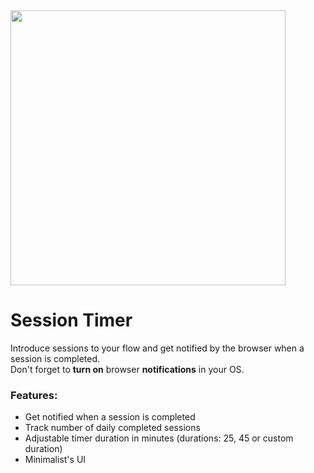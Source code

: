 <img src="https://github.com/hmlinarevic/sessiontimer.app/blob/main/sessiontimer.jpg" width="440">

# Session Timer

Introduce sessions to your flow and get notified by the browser when a session is completed.<br>
Don't forget to **turn on** browser **notifications** in your OS.

### Features:
- Get notified when a session is completed
- Track number of daily completed sessions
- Adjustable timer duration in minutes (durations: 25, 45 or custom duration)
- Minimalist's UI
